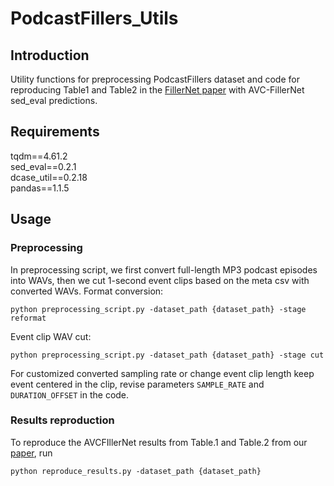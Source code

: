 # PodcastFillers_Utils

## Introduction
Utility functions for preprocessing PodcastFillers dataset and code for reproducing Table1 and Table2 in the [FillerNet paper](https://arxiv.org/abs/2203.15135) with AVC-FillerNet sed_eval predictions.

## Requirements
tqdm==4.61.2\
sed_eval==0.2.1\
dcase_util==0.2.18\
pandas==1.1.5

## Usage

### Preprocessing
In preprocessing script, we first convert full-length MP3 podcast episodes into WAVs, then we cut 1-second event clips based on the meta csv with converted WAVs. Format conversion:
```
python preprocessing_script.py -dataset_path {dataset_path} -stage reformat
```

Event clip WAV cut:
```
python preprocessing_script.py -dataset_path {dataset_path} -stage cut
```

For customized converted sampling rate or change event clip length keep event centered in the clip, revise parameters `SAMPLE_RATE` and `DURATION_OFFSET` in the code.

### Results reproduction
To reproduce the AVCFIllerNet results from Table.1 and Table.2 from our [paper](https://arxiv.org/abs/2203.15135), run
```
python reproduce_results.py -dataset_path {dataset_path}
```

